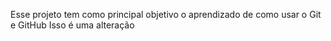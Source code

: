 Esse projeto tem como principal objetivo o aprendizado de como usar o Git e GitHub
Isso é uma alteração